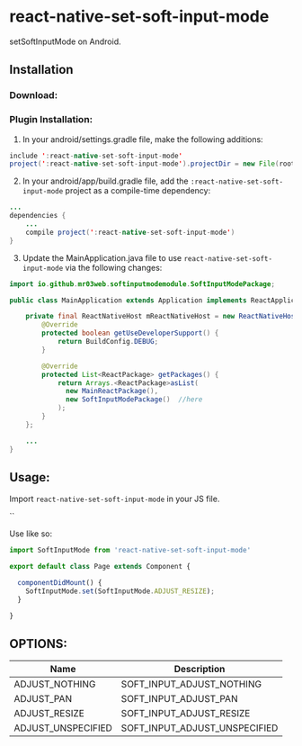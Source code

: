 # react-native-set-soft-input-mode
setSoftInputMode on Android.

## Installation

### Download:

### Plugin Installation:

1. In your android/settings.gradle file, make the following additions:
```java
include ':react-native-set-soft-input-mode'
project(':react-native-set-soft-input-mode').projectDir = new File(rootProject.projectDir, '../node_modules/react-native-set-soft-input-mode/android')
```

2. In your android/app/build.gradle file, add the `:react-native-set-soft-input-mode` project as a compile-time dependency:

```java
...
dependencies {
    ...
    compile project(':react-native-set-soft-input-mode')
}
```

3. Update the MainApplication.java file to use `react-native-set-soft-input-mode` via the following changes:   

```java
import io.github.mr03web.softinputmodemodule.SoftInputModePackage;

public class MainApplication extends Application implements ReactApplication {

    private final ReactNativeHost mReactNativeHost = new ReactNativeHost(this) {
        @Override
        protected boolean getUseDeveloperSupport() {
            return BuildConfig.DEBUG;
        }

        @Override
        protected List<ReactPackage> getPackages() {
            return Arrays.<ReactPackage>asList(
              new MainReactPackage(),
              new SoftInputModePackage()  //here
            );
        }
    };

    ...
}
```

## Usage:

Import `react-native-set-soft-input-mode` in your JS file.

``

Use like so:

```javascript
import SoftInputMode from 'react-native-set-soft-input-mode'

export default class Page extends Component {

  componentDidMount() {
    SoftInputMode.set(SoftInputMode.ADJUST_RESIZE);
  }

}
```

## OPTIONS:

Name                | Description
--------            | -----------
ADJUST_NOTHING      | SOFT_INPUT_ADJUST_NOTHING
ADJUST_PAN          | SOFT_INPUT_ADJUST_PAN
ADJUST_RESIZE       | SOFT_INPUT_ADJUST_RESIZE
ADJUST_UNSPECIFIED  | SOFT_INPUT_ADJUST_UNSPECIFIED




